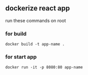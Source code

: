 ## dockerize react app

run these commands on root

### for build
`docker build -t app-name . `

### for start app
`docker run -it -p 8080:80 app-name`

